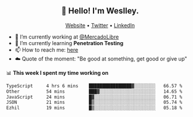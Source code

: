 <h2 align="center">👋 Hello! I'm Weslley.</h2>
<p align="center">
  <a href="http://weslleyneri.com.br">Website</a> •
  <a href="https://twitter.com/Weslley_Neri">Twitter</a> •
  <a href="https://www.linkedin.com/in/weslley-neri-3658908b">LinkedIn</a>
</p>


- 🔭 I’m currently working at [@MercadoLibre](https://github.com/mercadolibre)
- 🌱 I’m currently learning **Penetration Testing**
- 📫 How to reach me: [here](mailto:weslley39@gmail.com)
- ☁️ Quote of the moment: "Be good at something, get good or give up"

📊 **This week I spent my time working on**
<!--START_SECTION:waka-->

```txt
TypeScript     4 hrs 6 mins    ████████████████▓░░░░░░░░   66.57 %
Other          54 mins         ███▓░░░░░░░░░░░░░░░░░░░░░   14.65 %
JavaScript     24 mins         █▓░░░░░░░░░░░░░░░░░░░░░░░   06.71 %
JSON           21 mins         █▒░░░░░░░░░░░░░░░░░░░░░░░   05.74 %
Ezhil          19 mins         █▒░░░░░░░░░░░░░░░░░░░░░░░   05.18 %
```

<!--END_SECTION:waka-->

<!-- Inspired by https://github.com/gruselhaus/gruselhaus -->